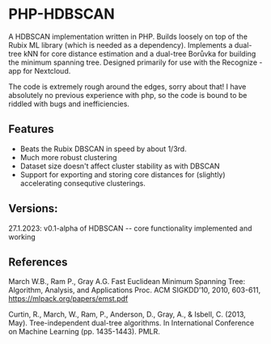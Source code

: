 # PHP-HDBSCAN

A HDBSCAN implementation written in PHP. Builds loosely on top of the Rubix ML library (which is needed as a dependency). Implements a dual-tree kNN for core distance estimation and a dual-tree Borůvka for building the minimum spanning tree. Designed primarily for use with the Recognize -app for Nextcloud. 

The code is extremely rough around the edges, sorry about that! I have absolutely no previous experience with php, so the code is bound to be riddled with bugs and inefficiencies.

## Features
- Beats the Rubix DBSCAN in speed by about 1/3rd.
- Much more robust clustering
- Dataset size doesn't affect cluster stability as with DBSCAN
- Support for exporting and storing core distances for (slightly) accelerating consequtive clusterings.

## Versions:
27.1.2023: v0.1-alpha of HDBSCAN -- core functionality implemented and working

## References

March W.B., Ram P., Gray A.G.
Fast Euclidean Minimum Spanning Tree: Algorithm, Analysis, and Applications
Proc. ACM SIGKDD’10, 2010, 603-611, https://mlpack.org/papers/emst.pdf

Curtin, R., March, W., Ram, P., Anderson, D., Gray, A., & Isbell, C. (2013, May). 
Tree-independent dual-tree algorithms. 
In International Conference on Machine Learning (pp. 1435-1443). PMLR.


